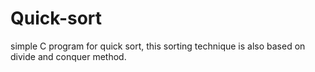 # Quick-sort
simple C program for quick sort, this sorting technique is also based on divide and conquer method.
